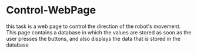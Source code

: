 # Control-WebPage
this task is a web page to control the direction of the robot's movement. This page contains a database in which the values are stored as soon as the user presses the buttons, and also displays the data that is stored in the database
